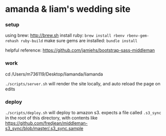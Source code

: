 
# amanda & liam's wedding site


### setup

using brew: http://brew.sh
install ruby: `brew install rbenv rbenv-gem-rehash ruby-build`
make sure gems are installed: `bundle install`

helpful reference: https://github.com/jamiehs/bootstrap-sass-middleman

### work

cd /Users/m736119/Desktop/liamanda/liamanda 

`./scripts/server.sh` will render the site locally, and auto reload the page on edits

### deploy

`./scripts/deploy.sh` will deploy to amazon s3. expects a file called `.s3_sync` in the root of this directory, with contents like https://github.com/fredjean/middleman-s3_sync/blob/master/.s3_sync.sample
